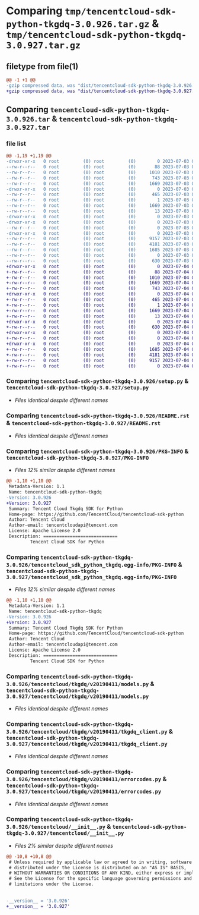 # Comparing `tmp/tencentcloud-sdk-python-tkgdq-3.0.926.tar.gz` & `tmp/tencentcloud-sdk-python-tkgdq-3.0.927.tar.gz`

## filetype from file(1)

```diff
@@ -1 +1 @@
-gzip compressed data, was "dist/tencentcloud-sdk-python-tkgdq-3.0.926.tar", last modified: Mon Jul  3 00:36:55 2023, max compression
+gzip compressed data, was "dist/tencentcloud-sdk-python-tkgdq-3.0.927.tar", last modified: Tue Jul  4 00:32:17 2023, max compression
```

## Comparing `tencentcloud-sdk-python-tkgdq-3.0.926.tar` & `tencentcloud-sdk-python-tkgdq-3.0.927.tar`

### file list

```diff
@@ -1,19 +1,19 @@
-drwxr-xr-x   0 root         (0) root         (0)        0 2023-07-03 00:36:55.000000 tencentcloud-sdk-python-tkgdq-3.0.926/
--rw-r--r--   0 root         (0) root         (0)       88 2023-07-03 00:36:55.000000 tencentcloud-sdk-python-tkgdq-3.0.926/setup.cfg
--rw-r--r--   0 root         (0) root         (0)     1010 2023-07-03 00:36:55.000000 tencentcloud-sdk-python-tkgdq-3.0.926/setup.py
--rw-r--r--   0 root         (0) root         (0)      743 2023-07-03 00:36:55.000000 tencentcloud-sdk-python-tkgdq-3.0.926/README.rst
--rw-r--r--   0 root         (0) root         (0)     1669 2023-07-03 00:36:55.000000 tencentcloud-sdk-python-tkgdq-3.0.926/PKG-INFO
-drwxr-xr-x   0 root         (0) root         (0)        0 2023-07-03 00:36:55.000000 tencentcloud-sdk-python-tkgdq-3.0.926/tencentcloud_sdk_python_tkgdq.egg-info/
--rw-r--r--   0 root         (0) root         (0)      465 2023-07-03 00:36:55.000000 tencentcloud-sdk-python-tkgdq-3.0.926/tencentcloud_sdk_python_tkgdq.egg-info/SOURCES.txt
--rw-r--r--   0 root         (0) root         (0)        1 2023-07-03 00:36:55.000000 tencentcloud-sdk-python-tkgdq-3.0.926/tencentcloud_sdk_python_tkgdq.egg-info/dependency_links.txt
--rw-r--r--   0 root         (0) root         (0)     1669 2023-07-03 00:36:55.000000 tencentcloud-sdk-python-tkgdq-3.0.926/tencentcloud_sdk_python_tkgdq.egg-info/PKG-INFO
--rw-r--r--   0 root         (0) root         (0)       13 2023-07-03 00:36:55.000000 tencentcloud-sdk-python-tkgdq-3.0.926/tencentcloud_sdk_python_tkgdq.egg-info/top_level.txt
-drwxr-xr-x   0 root         (0) root         (0)        0 2023-07-03 00:36:55.000000 tencentcloud-sdk-python-tkgdq-3.0.926/tencentcloud/
-drwxr-xr-x   0 root         (0) root         (0)        0 2023-07-03 00:36:55.000000 tencentcloud-sdk-python-tkgdq-3.0.926/tencentcloud/tkgdq/
--rw-r--r--   0 root         (0) root         (0)        0 2023-07-03 00:36:55.000000 tencentcloud-sdk-python-tkgdq-3.0.926/tencentcloud/tkgdq/__init__.py
-drwxr-xr-x   0 root         (0) root         (0)        0 2023-07-03 00:36:55.000000 tencentcloud-sdk-python-tkgdq-3.0.926/tencentcloud/tkgdq/v20190411/
--rw-r--r--   0 root         (0) root         (0)     9157 2023-07-03 00:36:55.000000 tencentcloud-sdk-python-tkgdq-3.0.926/tencentcloud/tkgdq/v20190411/models.py
--rw-r--r--   0 root         (0) root         (0)     4181 2023-07-03 00:36:55.000000 tencentcloud-sdk-python-tkgdq-3.0.926/tencentcloud/tkgdq/v20190411/tkgdq_client.py
--rw-r--r--   0 root         (0) root         (0)     1685 2023-07-03 00:36:55.000000 tencentcloud-sdk-python-tkgdq-3.0.926/tencentcloud/tkgdq/v20190411/errorcodes.py
--rw-r--r--   0 root         (0) root         (0)        0 2023-07-03 00:36:55.000000 tencentcloud-sdk-python-tkgdq-3.0.926/tencentcloud/tkgdq/v20190411/__init__.py
--rw-r--r--   0 root         (0) root         (0)      630 2023-07-03 00:36:55.000000 tencentcloud-sdk-python-tkgdq-3.0.926/tencentcloud/__init__.py
+drwxr-xr-x   0 root         (0) root         (0)        0 2023-07-04 00:32:17.000000 tencentcloud-sdk-python-tkgdq-3.0.927/
+-rw-r--r--   0 root         (0) root         (0)       88 2023-07-04 00:32:17.000000 tencentcloud-sdk-python-tkgdq-3.0.927/setup.cfg
+-rw-r--r--   0 root         (0) root         (0)     1010 2023-07-04 00:32:17.000000 tencentcloud-sdk-python-tkgdq-3.0.927/setup.py
+-rw-r--r--   0 root         (0) root         (0)     1669 2023-07-04 00:32:17.000000 tencentcloud-sdk-python-tkgdq-3.0.927/PKG-INFO
+-rw-r--r--   0 root         (0) root         (0)      743 2023-07-04 00:32:17.000000 tencentcloud-sdk-python-tkgdq-3.0.927/README.rst
+drwxr-xr-x   0 root         (0) root         (0)        0 2023-07-04 00:32:17.000000 tencentcloud-sdk-python-tkgdq-3.0.927/tencentcloud_sdk_python_tkgdq.egg-info/
+-rw-r--r--   0 root         (0) root         (0)      465 2023-07-04 00:32:17.000000 tencentcloud-sdk-python-tkgdq-3.0.927/tencentcloud_sdk_python_tkgdq.egg-info/SOURCES.txt
+-rw-r--r--   0 root         (0) root         (0)        1 2023-07-04 00:32:17.000000 tencentcloud-sdk-python-tkgdq-3.0.927/tencentcloud_sdk_python_tkgdq.egg-info/dependency_links.txt
+-rw-r--r--   0 root         (0) root         (0)     1669 2023-07-04 00:32:17.000000 tencentcloud-sdk-python-tkgdq-3.0.927/tencentcloud_sdk_python_tkgdq.egg-info/PKG-INFO
+-rw-r--r--   0 root         (0) root         (0)       13 2023-07-04 00:32:17.000000 tencentcloud-sdk-python-tkgdq-3.0.927/tencentcloud_sdk_python_tkgdq.egg-info/top_level.txt
+drwxr-xr-x   0 root         (0) root         (0)        0 2023-07-04 00:32:17.000000 tencentcloud-sdk-python-tkgdq-3.0.927/tencentcloud/
+-rw-r--r--   0 root         (0) root         (0)      630 2023-07-04 00:32:17.000000 tencentcloud-sdk-python-tkgdq-3.0.927/tencentcloud/__init__.py
+drwxr-xr-x   0 root         (0) root         (0)        0 2023-07-04 00:32:17.000000 tencentcloud-sdk-python-tkgdq-3.0.927/tencentcloud/tkgdq/
+-rw-r--r--   0 root         (0) root         (0)        0 2023-07-04 00:32:17.000000 tencentcloud-sdk-python-tkgdq-3.0.927/tencentcloud/tkgdq/__init__.py
+drwxr-xr-x   0 root         (0) root         (0)        0 2023-07-04 00:32:17.000000 tencentcloud-sdk-python-tkgdq-3.0.927/tencentcloud/tkgdq/v20190411/
+-rw-r--r--   0 root         (0) root         (0)     1685 2023-07-04 00:32:17.000000 tencentcloud-sdk-python-tkgdq-3.0.927/tencentcloud/tkgdq/v20190411/errorcodes.py
+-rw-r--r--   0 root         (0) root         (0)     4181 2023-07-04 00:32:17.000000 tencentcloud-sdk-python-tkgdq-3.0.927/tencentcloud/tkgdq/v20190411/tkgdq_client.py
+-rw-r--r--   0 root         (0) root         (0)     9157 2023-07-04 00:32:17.000000 tencentcloud-sdk-python-tkgdq-3.0.927/tencentcloud/tkgdq/v20190411/models.py
+-rw-r--r--   0 root         (0) root         (0)        0 2023-07-04 00:32:17.000000 tencentcloud-sdk-python-tkgdq-3.0.927/tencentcloud/tkgdq/v20190411/__init__.py
```

### Comparing `tencentcloud-sdk-python-tkgdq-3.0.926/setup.py` & `tencentcloud-sdk-python-tkgdq-3.0.927/setup.py`

 * *Files identical despite different names*

### Comparing `tencentcloud-sdk-python-tkgdq-3.0.926/README.rst` & `tencentcloud-sdk-python-tkgdq-3.0.927/README.rst`

 * *Files identical despite different names*

### Comparing `tencentcloud-sdk-python-tkgdq-3.0.926/PKG-INFO` & `tencentcloud-sdk-python-tkgdq-3.0.927/PKG-INFO`

 * *Files 12% similar despite different names*

```diff
@@ -1,10 +1,10 @@
 Metadata-Version: 1.1
 Name: tencentcloud-sdk-python-tkgdq
-Version: 3.0.926
+Version: 3.0.927
 Summary: Tencent Cloud Tkgdq SDK for Python
 Home-page: https://github.com/TencentCloud/tencentcloud-sdk-python
 Author: Tencent Cloud
 Author-email: tencentcloudapi@tencent.com
 License: Apache License 2.0
 Description: ============================
         Tencent Cloud SDK for Python
```

### Comparing `tencentcloud-sdk-python-tkgdq-3.0.926/tencentcloud_sdk_python_tkgdq.egg-info/PKG-INFO` & `tencentcloud-sdk-python-tkgdq-3.0.927/tencentcloud_sdk_python_tkgdq.egg-info/PKG-INFO`

 * *Files 12% similar despite different names*

```diff
@@ -1,10 +1,10 @@
 Metadata-Version: 1.1
 Name: tencentcloud-sdk-python-tkgdq
-Version: 3.0.926
+Version: 3.0.927
 Summary: Tencent Cloud Tkgdq SDK for Python
 Home-page: https://github.com/TencentCloud/tencentcloud-sdk-python
 Author: Tencent Cloud
 Author-email: tencentcloudapi@tencent.com
 License: Apache License 2.0
 Description: ============================
         Tencent Cloud SDK for Python
```

### Comparing `tencentcloud-sdk-python-tkgdq-3.0.926/tencentcloud/tkgdq/v20190411/models.py` & `tencentcloud-sdk-python-tkgdq-3.0.927/tencentcloud/tkgdq/v20190411/models.py`

 * *Files identical despite different names*

### Comparing `tencentcloud-sdk-python-tkgdq-3.0.926/tencentcloud/tkgdq/v20190411/tkgdq_client.py` & `tencentcloud-sdk-python-tkgdq-3.0.927/tencentcloud/tkgdq/v20190411/tkgdq_client.py`

 * *Files identical despite different names*

### Comparing `tencentcloud-sdk-python-tkgdq-3.0.926/tencentcloud/tkgdq/v20190411/errorcodes.py` & `tencentcloud-sdk-python-tkgdq-3.0.927/tencentcloud/tkgdq/v20190411/errorcodes.py`

 * *Files identical despite different names*

### Comparing `tencentcloud-sdk-python-tkgdq-3.0.926/tencentcloud/__init__.py` & `tencentcloud-sdk-python-tkgdq-3.0.927/tencentcloud/__init__.py`

 * *Files 2% similar despite different names*

```diff
@@ -10,8 +10,8 @@
 # Unless required by applicable law or agreed to in writing, software
 # distributed under the License is distributed on an "AS IS" BASIS,
 # WITHOUT WARRANTIES OR CONDITIONS OF ANY KIND, either express or implied.
 # See the License for the specific language governing permissions and
 # limitations under the License.
 
 
-__version__ = '3.0.926'
+__version__ = '3.0.927'
```

